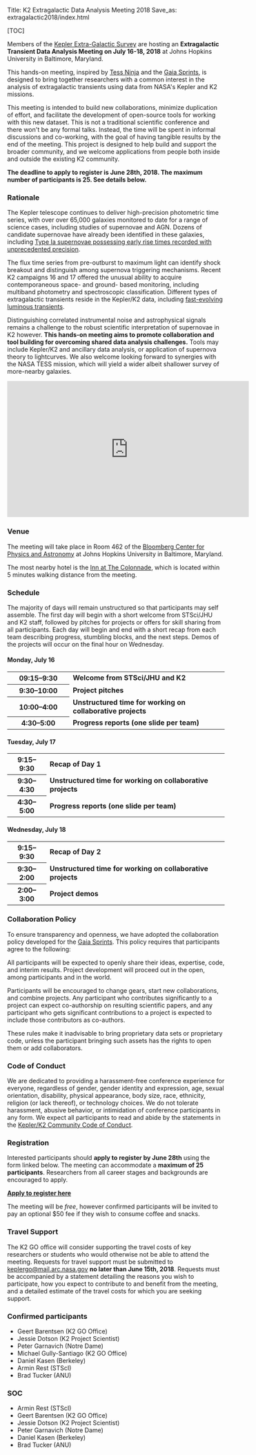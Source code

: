 Title: K2 Extragalactic Data Analysis Meeting 2018
Save_as: extragalactic2018/index.html

[TOC]

Members of the [Kepler Extra-Galactic Survey](http://www.mso.anu.edu.au/kegs/)
are hosting an <b>Extragalactic Transient Data Analysis Meeting
on July 16-18, 2018</b> at Johns Hopkins University in Baltimore, Maryland.

This hands-on meeting, inspired by [Tess Ninja](http://tess.ninja) and the [Gaia Sprints](http://gaia.lol), is designed to bring together researchers with a common interest in the analysis of extragalactic transients using data from NASA's Kepler and K2 missions.

This meeting is intended to build new collaborations, minimize duplication of effort, and facilitate the development of open-source tools for working with this new dataset.
This is not a traditional scientific conference and there won't be any formal talks.
Instead, the time will be spent in informal discussions and co-working, with the goal of having tangible results by the end of the meeting.
This project is designed to help build and support the broader community, and we welcome applications from people both inside and outside the existing K2 community.

**The deadline to apply to register is June 28th, 2018.
The maximum number of participants is 25. See details below.**

### Rationale

The Kepler telescope continues to deliver high-precision photometric time series, with over over 65,000 galaxies monitored to date for a range of science cases,
including studies of supernovae and AGN.
Dozens of candidate supernovae have already been identified in these galaxies,
including [Type Ia supernovae possessing early rise times recorded with unprecedented precision](https://keplerscience.arc.nasa.gov/bright-supernova-discovered-in-k2s-ongoing-campaign-16.html).

The flux time series from pre-outburst to maximum light can identify shock breakout and distinguish among supernova triggering mechanisms.
Recent K2 campaigns 16 and 17 offered the unusual ability to acquire contemporaneous space- and ground- based monitoring, including multiband photometry and spectroscopic classification.
Different types of extragalactic transients reside in the Kepler/K2 data, including [fast-evolving luminous transients](http://adsabs.harvard.edu/abs/2018NatAs...2..307R).

Distinguishing correlated instrumental noise and astrophysical signals
remains a challenge to the robust scientific interpretation of supernovae in K2 however.
**This hands-on meeting aims to promote collaboration and tool building for overcoming shared data analysis challenges.**
Tools may include Kepler/K2 and ancillary data analysis, or application of supernova theory to lightcurves.
We also welcome looking forward to synergies with the NASA TESS mission,
which will yield a wider albeit shallower survey of more-nearby galaxies.  

<iframe width="560" height="315" src="https://www.youtube.com/embed/B94yHU-e5_c" frameborder="0" allow="autoplay; encrypted-media" allowfullscreen></iframe>

### Venue

The meeting will take place in Room 462 of the [Bloomberg Center for Physics and Astronomy](https://goo.gl/maps/fSs7jGmJB4k) at Johns Hopkins University in Baltimore, Maryland.

The most nearby hotel is the [Inn at The Colonnade](http://www.colonnadebaltimore.com), which is located within 5 minutes walking distance from the meeting.


### Schedule

The majority of days will remain unstructured so that participants may self assemble.
The first day will begin with a short welcome from STSci/JHU and K2 staff,
followed by pitches for projects or offers for skill sharing from all participants.
Each day will begin and end with a short recap from each team describing progress, stumbling blocks, and the next steps.
Demos of the projects will occur on the final hour on Wednesday.

<h4 style="font-weight: bold;">Monday, July 16</h4>

<div class="row">
<div class="col-sm-12 col-md-10">
<table class="table table-striped table-hover">
  <tr>
    <th style="min-width:8em;"><b>09:15–9:30</b></th>
    <td>
        <b>Welcome from STSci/JHU and K2</b>
    </td>
  </tr>
  <tr>
    <th><b>9:30–10:00</b></th>
    <td>
        <b>Project pitches</b><br/>
    </td>
  </tr>
  <tr>
    <th><b>10:00–4:00</b></th>
    <td>
        <b>Unstructured time for working on collaborative projects</b><br/>
    </td>
  </tr>
  <tr>
    <th><b>4:30–5:00</b></th>
    <td>
        <b>Progress reports (one slide per team)</b><br/>
    </td>
  </tr>
</table>
</div>
</div>


<h4 style="font-weight: bold;">Tuesday, July 17</h4>

<div class="row">
<div class="col-sm-12 col-md-10">
<table class="table table-striped table-hover">
  <tr>
    <th><b>9:15–9:30</b></th>
    <td>
        <b>Recap of Day 1</b><br/>
    </td>
  </tr>
  <tr>
    <th><b>9:30–4:30</b></th>
    <td>
        <b>Unstructured time for working on collaborative projects</b><br/>
    </td>
  </tr>
  <tr>
    <th><b>4:30–5:00</b></th>
    <td>
        <b>Progress reports (one slide per team)</b><br/>
    </td>
  </tr>
</table>
</div>
</div>


<h4 style="font-weight: bold;">Wednesday, July 18</h4>

<div class="row">
<div class="col-sm-12 col-md-10">
<table class="table table-striped table-hover">
  <tr>
    <th><b>9:15–9:30</b></th>
    <td>
        <b>Recap of Day 2</b><br/>
    </td>
  </tr>
  <tr>
    <th><b>9:30–2:00</b></th>
    <td>
        <b>Unstructured time for working on collaborative projects</b><br/>
    </td>
  </tr>
  <tr>
    <th><b>2:00–3:00</b></th>
    <td>
        <b>Project demos</b><br/>
    </td>
  </tr>
</table>
</div>
</div>


### Collaboration Policy

To ensure transparency and openness, we have adopted the collaboration policy developed for the [Gaia Sprints](http://gaia.lol).
This policy requires that participants agree to the following:

All participants will be expected to openly share their ideas, expertise, code,
and interim results.
Project development will proceed out in the open, among participants and in the world.

Participants will be encouraged to change gears, start new collaborations,
and combine projects.
Any participant who contributes significantly to a project can expect co-authorship on resulting scientific papers, and any participant who gets significant contributions to a project is expected to include those contributors as co-authors.

These rules make it inadvisable to bring proprietary data sets or proprietary code,
unless the participant bringing such assets has the rights to open them or add collaborators.

### Code of Conduct

We are dedicated to providing a harassment-free conference experience for everyone, regardless of gender, gender identity and expression, age, sexual orientation, disability, physical appearance, body size, race, ethnicity, religion (or lack thereof), or technology choices. We do not tolerate harassment, abusive behavior, or intimidation of conference participants in any form.
We expect all participants to read and abide by the statements in the [Kepler/K2 Community Code of Conduct](/code.html).

### Registration

Interested participants should **apply to register by June 28th** using the form linked below.
The meeting can accommodate a **maximum of 25 participants**.
Researchers from all career stages and backgrounds are encouraged to apply.

[**Apply to register here**](https://goo.gl/forms/g7ZfeercJm7OnYfI3)

The meeting will be *free*, however confirmed participants will be invited to pay an optional $50 fee if they wish to consume coffee and snacks.

### Travel Support

The K2 GO office will consider supporting the travel costs of key researchers or students who would otherwise not be able to attend the meeting.
Requests for travel support must be submitted to [keplergo@mail.arc.nasa.gov](mailto:keplergo@arc.nasa.gov) **no later than June 15th, 2018**.
Requests must be accompanied by a statement detailing the reasons you wish to participate, how you expect to contribute to and benefit from the meeting, and a detailed estimate of the travel costs for which you are seeking support.

### Confirmed participants

- Geert Barentsen (K2 GO Office)
- Jessie Dotson (K2 Project Scientist)
- Peter Garnavich (Notre Dame)
- Michael Gully-Santiago (K2 GO Office)
- Daniel Kasen (Berkeley)
- Armin Rest (STScI)
- Brad Tucker (ANU)

### SOC

- Armin Rest (STScI)
- Geert Barentsen (K2 GO Office)
- Jessie Dotson (K2 Project Scientist)
- Peter Garnavich (Notre Dame)
- Daniel Kasen (Berkeley)
- Brad Tucker (ANU)
